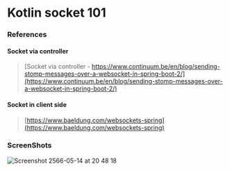 # Kotlin socket 101

### References

#### Socket via controller
> [Socket via controller - https://www.continuum.be/en/blog/sending-stomp-messages-over-a-websocket-in-spring-boot-2/](https://www.continuum.be/en/blog/sending-stomp-messages-over-a-websocket-in-spring-boot-2/)

#### Socket in client side
> [https://www.baeldung.com/websockets-spring](https://www.baeldung.com/websockets-spring)

### ScreenShots

![Screenshot 2566-05-14 at 20 48 18](https://github.com/NickTriPetch/kotlin-socket/assets/88310154/88c95315-87a5-4ad3-b222-e077445b7dd1)


